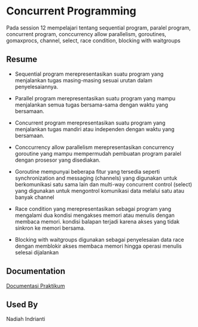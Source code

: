
# Concurrent Programming

Pada session 12 mempelajari tentang sequential program, paralel program, concurrent program, conccurrency allow parallelism, goroutines, gomaxprocs, channel, select, race condition, blocking with waitgroups 


## Resume

 - Sequential program merepresentasikan suatu program yang menjalankan tugas masing-masing sesuai urutan dalam penyelesaiannya.

 - Parallel program merepresentasikan suatu program yang mampu menjalankan semua tugas bersama-sama dengan waktu yang bersamaan.

- Concurrent program merepresentasikan suatu program yang menjalankan tugas mandiri atau independen dengan waktu yang bersamaan. 

- Conccurrency allow parallelism merepresentasikan concurrency goroutine yang mampu mempermudah pembuatan program paralel dengan prosesor yang disediakan.

- Goroutine mempunyai beberapa fitur yang tersedia seperti synchronization and messaging (channels) yang digunakan untuk berkomunikasi satu sama lain dan multi-way concurrent control (select) yang digunakan untuk mengontrol komunikasi data melalui satu atau banyak channel

- Race condition yang merepresentasikan sebagai program yang mengalami dua kondisi mengakses memori atau menulis dengan membaca memori. kondisi balapan terjadi karena akses yang tidak sinkron ke memori bersama.

- Blocking with waitgroups digunakan sebagai penyelesaian data race dengan memblokir akses membaca memori hingga operasi menulis selesai dijalankan



## Documentation

[Documentasi Praktikum](https://github.com/nadiahindrianti/go_nadiah-indrianti/tree/main/12_Concurrent%20Programming/Screenshot)


## Used By

Nadiah Indrianti

